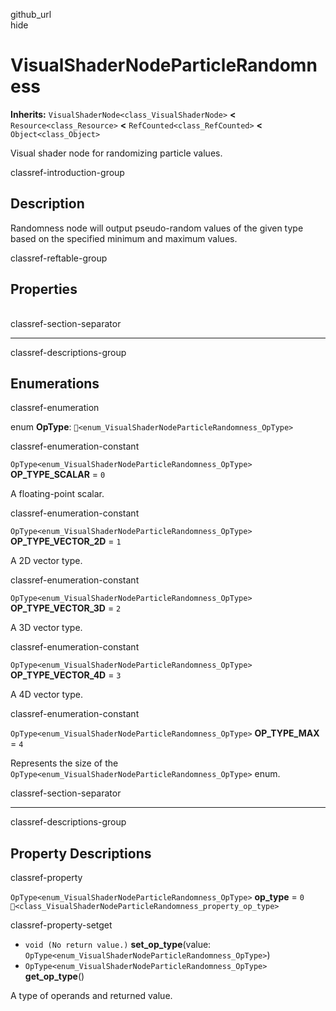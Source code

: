 github\_url  
hide

# VisualShaderNodeParticleRandomness

**Inherits:** `VisualShaderNode<class_VisualShaderNode>` **&lt;**
`Resource<class_Resource>` **&lt;** `RefCounted<class_RefCounted>`
**&lt;** `Object<class_Object>`

Visual shader node for randomizing particle values.

classref-introduction-group

## Description

Randomness node will output pseudo-random values of the given type based
on the specified minimum and maximum values.

classref-reftable-group

## Properties

<table>
<tbody>
<tr>
</tr>
</tbody>
</table>

classref-section-separator

------------------------------------------------------------------------

classref-descriptions-group

## Enumerations

classref-enumeration

enum **OpType**: `🔗<enum_VisualShaderNodeParticleRandomness_OpType>`

classref-enumeration-constant

`OpType<enum_VisualShaderNodeParticleRandomness_OpType>`
**OP\_TYPE\_SCALAR** = `0`

A floating-point scalar.

classref-enumeration-constant

`OpType<enum_VisualShaderNodeParticleRandomness_OpType>`
**OP\_TYPE\_VECTOR\_2D** = `1`

A 2D vector type.

classref-enumeration-constant

`OpType<enum_VisualShaderNodeParticleRandomness_OpType>`
**OP\_TYPE\_VECTOR\_3D** = `2`

A 3D vector type.

classref-enumeration-constant

`OpType<enum_VisualShaderNodeParticleRandomness_OpType>`
**OP\_TYPE\_VECTOR\_4D** = `3`

A 4D vector type.

classref-enumeration-constant

`OpType<enum_VisualShaderNodeParticleRandomness_OpType>`
**OP\_TYPE\_MAX** = `4`

Represents the size of the
`OpType<enum_VisualShaderNodeParticleRandomness_OpType>` enum.

classref-section-separator

------------------------------------------------------------------------

classref-descriptions-group

## Property Descriptions

classref-property

`OpType<enum_VisualShaderNodeParticleRandomness_OpType>` **op\_type** =
`0` `🔗<class_VisualShaderNodeParticleRandomness_property_op_type>`

classref-property-setget

-   `void (No return value.)` **set\_op\_type**(value:
    `OpType<enum_VisualShaderNodeParticleRandomness_OpType>`)
-   `OpType<enum_VisualShaderNodeParticleRandomness_OpType>`
    **get\_op\_type**()

A type of operands and returned value.
